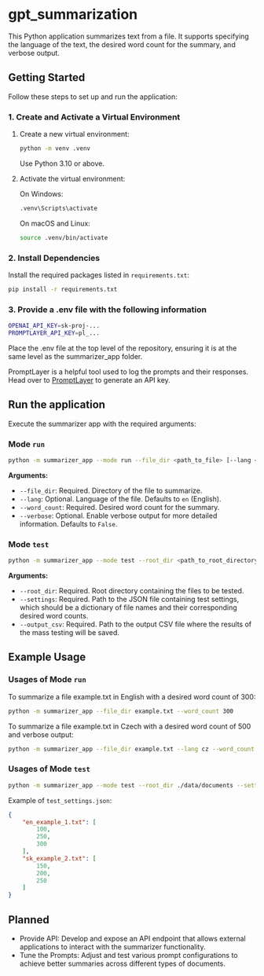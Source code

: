# gpt_summarization

This Python application summarizes text from a file. It supports specifying the language of the text, the desired word count for the summary, and verbose output.

## Getting Started

Follow these steps to set up and run the application:

### 1. Create and Activate a Virtual Environment

1. Create a new virtual environment:

    ```bash
    python -m venv .venv
    ```

    Use Python 3.10 or above.

2. Activate the virtual environment:

    On Windows:

    ```bash
    .venv\Scripts\activate
    ```

    On macOS and Linux:

    ```bash
    source .venv/bin/activate
    ```

### 2. Install Dependencies

Install the required packages listed in `requirements.txt`:

```bash
pip install -r requirements.txt
```

### 3. Provide a .env file with the following information

```bash
OPENAI_API_KEY=sk-proj-...
PROMPTLAYER_API_KEY=pl_...
```

Place the .env file at the top level of the repository, ensuring it is at the same level as the summarizer_app folder.

PromptLayer is a helpful tool used to log the prompts and their responses. Head over to [PromptLayer](https://promptlayer.com) to generate an API key.

## Run the application

Execute the summarizer app with the required arguments:

### Mode `run`

```bash
python -m summarizer_app --mode run --file_dir <path_to_file> [--lang <language_code>] --word_count <desired_word_count> [--verbose]
```

**Arguments:**

- `--file_dir`: Required. Directory of the file to summarize.
- `--lang`: Optional. Language of the file. Defaults to `en` (English).
- `--word_count`: Required. Desired word count for the summary.
- `--verbose`: Optional. Enable verbose output for more detailed information. Defaults to `False`.

### Mode `test`

```bash
python -m summarizer_app --mode test --root_dir <path_to_root_directory> --settings <path_to_settings_json> --output_csv <path_to_output_csv>
```

**Arguments:**

- `--root_dir`: Required. Root directory containing the files to be tested.
- `--settings`: Required. Path to the JSON file containing test settings, which should be a dictionary of file names and their corresponding desired word counts.
- `--output_csv`: Required. Path to the output CSV file where the results of the mass testing will be saved.

## Example Usage

### Usages of Mode `run`

To summarize a file example.txt in English with a desired word count of 300:

```bash
python -m summarizer_app --file_dir example.txt --word_count 300
```

To summarize a file example.txt in Czech with a desired word count of 500 and verbose output:

```bash
python -m summarizer_app --file_dir example.txt --lang cz --word_count 500 --verbose
```

### Usages of Mode `test`

```bash
python -m summarizer_app --mode test --root_dir ./data/documents --settings ./data/test_settings.json --output_csv ./data/results.csv
```

Example of `test_settings.json`:

```json
{
    "en_example_1.txt": [
        100,
        250,
        300
    ],
    "sk_example_2.txt": [
        150,
        200,
        250
    ]
}
```

## Planned

- Provide API: Develop and expose an API endpoint that allows external applications to interact with the summarizer functionality.
- Tune the Prompts: Adjust and test various prompt configurations to achieve better summaries across different types of documents.
